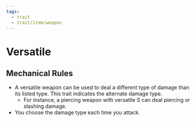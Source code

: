 ```yaml
---
tags:
  - trait
  - trait/item/weapon
---
```

# Versatile

## Mechanical Rules

- A versatile weapon can be used to deal a different type of damage than its listed type. This trait indicates the alternate damage type.
	- For instance, a piercing weapon with versatile S can deal piercing or slashing damage. 
- You choose the damage type each time you attack.